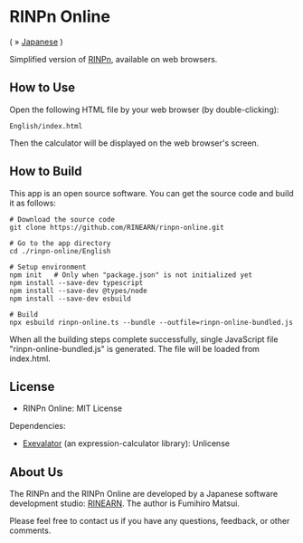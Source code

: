 # RINPn Online

( &raquo; [Japanese](./README_JAPANESE.md) )


Simplified version of [RINPn](https://github.com/RINEARN/rinpn), available on web browsers.


## How to Use

Open the following HTML file by your web browser (by double-clicking):

    English/index.html

Then the calculator will be displayed on the web browser's screen.

## How to Build

This app is an open source software. You can get the source code and build it as follows:

    # Download the source code
    git clone https://github.com/RINEARN/rinpn-online.git

    # Go to the app directory
    cd ./rinpn-online/English

    # Setup environment
    npm init   # Only when "package.json" is not initialized yet
    npm install --save-dev typescript
    npm install --save-dev @types/node 
    npm install --save-dev esbuild

    # Build
    npx esbuild rinpn-online.ts --bundle --outfile=rinpn-online-bundled.js

When all the building steps complete successfully, single JavaScript file "rinpn-online-bundled.js" is generated. The file will be loaded from index.html.


## License

* RINPn Online: MIT License

Dependencies: 

* [Exevalator](https://github.com/RINEARN/exevalator) (an expression-calculator library): Unlicense


## About Us

The RINPn and the RINPn Online are developed by a Japanese software development studio: [RINEARN](https://www.rinearn.com/). The author is Fumihiro Matsui.

Please feel free to contact us if you have any questions, feedback, or other comments.

